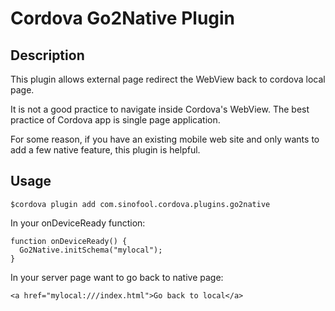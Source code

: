 # Cordova Go2Native Plugin
## Description
This plugin allows external page redirect the WebView back to cordova local page.

It is not a good practice to navigate inside Cordova's WebView. The best practice of Cordova app is single page application.

For some reason, if you have an existing mobile web site and only wants to add a few native feature, this plugin is helpful.

## Usage
```
$cordova plugin add com.sinofool.cordova.plugins.go2native
```
In your onDeviceReady function:
```
function onDeviceReady() {
  Go2Native.initSchema("mylocal");
}
```
In your server page want to go back to native page:
```
<a href="mylocal:///index.html">Go back to local</a>
```
